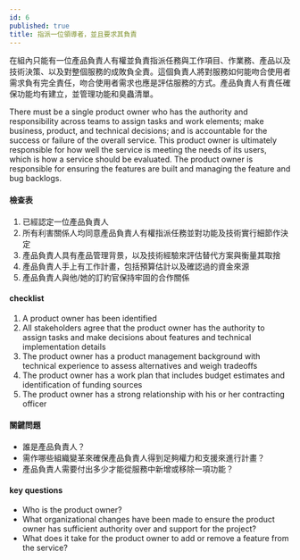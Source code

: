 ```yaml
---
id: 6
published: true
title: 指派一位領導者，並且要求其負責
---
```


在組內只能有一位產品負責人有權並負責指派任務與工作項目、作業務、產品以及技術決策、以及對整個服務的成敗負全責。這個負責人將對服務如何能吻合使用者需求負有完全責任，吻合使用者需求也應是評估服務的方式。產品負責人有責任確保功能均有建立，並管理功能和臭蟲清單。

There must be a single product owner who has the authority and responsibility across teams to assign tasks and work elements; make business, product, and technical decisions; and is accountable for the success or failure of the overall service. This product owner is ultimately responsible for how well the service is meeting the needs of its users, which is how a service should be evaluated. The product owner is responsible for ensuring the features are built and managing the feature and bug backlogs.

#### 檢查表
1. 已經認定一位產品負責人
2. 所有利害關係人均同意產品負責人有權指派任務並對功能及技術實行細節作決定
3. 產品負責人具有產品管理背景，以及技術經驗來評估替代方案與衡量其取捨
4. 產品負責人手上有工作計畫，包括預算估計以及確認過的資金來源
5. 產品負責人與他/她的訂約官保持牢固的合作關係

#### checklist
1. A product owner has been identified
2. All stakeholders agree that the product owner has the authority to assign tasks and make decisions about features and technical implementation details
3. The product owner has a product management background with technical experience to assess alternatives and weigh tradeoffs
4. The product owner has a work plan that includes budget estimates and identification of funding sources
5. The product owner has a strong relationship with his or her contracting officer

#### 關鍵問題
- 誰是產品負責人？
- 需作哪些組織變革來確保產品負責人得到足夠權力和支援來進行計畫？
- 產品負責人需要付出多少才能從服務中新增或移除一項功能？

#### key questions
- Who is the product owner?
- What organizational changes have been made to ensure the product owner has sufficient authority over and support for the project?
- What does it take for the product owner to add or remove a feature from the service?